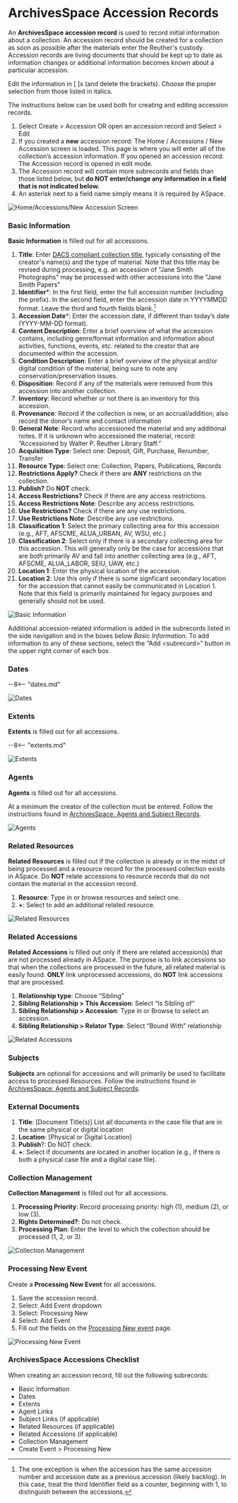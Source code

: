 # ArchivesSpace Accession Records
An **ArchivesSpace accession record** is used to record initial information about a collection. An accession record should be created for a collection as soon as possible after the materials enter the Reuther's custody. Accession records are living documents that should be kept up to date as information changes or additional information becomes known about a particular accession.
 
Edit the information in [ ]s (and delete the brackets). Choose the proper selection from those listed in italics.
 
The instructions below can be used both for creating and editing accession records.

1. Select Create > Accession OR open an accession record and Select > Edit 
2. If you created a **new** accession record: The Home / Accessions / New Accession screen is loaded. This page is where you will enter all of the collection’s accession information. If you opened an accession record: The Accession record is opened in edit mode.
3. The Accession record will contain more subrecords and fields than those listed below, but **do NOT enter/change any information in a field that is not indicated below.**
4. An asterisk next to a field name simply means it is required by ASpace.

![Home/Accessions/New Accession Screen](../img/aspace_new_accession.png)

### Basic Information
**Basic Information** is filled out for all accessions.

1.	**Title**: Enter [DACS compliant collection title](https://saa-ts-dacs.github.io/dacs/06_part_I/03_chapter_02/03_title.html), typically consisting of the creator's name(s) and the type of material. Note that this title may be revised during processing, e.g. an accession of "Jane Smith Photographs" may be processed with other accessions into the "Jane Smith Papers"
2.	**Identifier***: In the first field, enter the full accession number (including the prefix). In the second field, enter the accession date in YYYYMMDD format. Leave the third and fourth fields blank.[^1]
3.	**Accession Date***: Enter the accession date, if different than today’s date (YYYY-MM-DD format).
4.	**Content Description**: Enter a brief overview of what the accession contains, including genre/format information and information about activities, functions, events, etc. related to the creator that are documented within the accession.
5.	**Condition Description**: Enter a brief overview of the physical and/or digital condition of the material, being sure to note any conservation/preservation issues.
6.	**Disposition**: Record if any of the materials were removed from this accession into another collection.
7.	**Inventory**: Record whether or not there is an inventory for this accession.
1.  **Provenance**: Record if the collection is new, or an accrual/addition; also record the donor’s name and contact information 
9.	**General Note**: Record who accessioned the material and any additional notes. If it is unknown who accessioned the material, record: “Accessioned by Walter P. Reuther Library Staff.”
10.	**Acquisition Type**: Select one: Deposit, Gift, Purchase, Renumber, Transfer
11.	**Resource Type**: Select one: Collection, Papers, Publications, Records
12.	**Restrictions Apply?** Check if there are **ANY** restrictions on the collection.
13.	**Publish?** Do **NOT** check.
14.	**Access Restrictions?** Check if there are any access restrictions.
15.	**Access Restrictions Note**: Describe any access restrictions.
16.	**Use Restrictions?** Check if there are any use restrictions.
17.	**Use Restrictions Note**: Describe any use restrictions.
1.  **Classification 1**: Select the primary collecting area for this accession (e.g., AFT, AFSCME, ALUA_URBAN, AV, WSU, etc.)
2.  **Classification 2**: Select only if there is a secondary collecting area for this accession. This will generally only be the case for accessions that are *both* primarily AV and fall into another collecting area (e.g., AFT, AFSCME, ALUA_LABOR, SEIU, UAW, etc.)
3.  **Location 1**: Enter the physical location of the accession.
4.  **Location 2**: Use this only if there is some signficant secondary location for the accession that cannot easily be communicated in Location 1. Note that this field is primarily maintained for legacy purposes and generally should not be used.

![Basic Information](../img/aspace_accession_basic_info.png)

Additional accession-related information is added in the subrecords listed in the side navigation and in the boxes below *Basic Information*. To add information to any of these sections, select the “Add <subrecord\>” button in the upper right corner of each box.

[^1]:
    The one exception is when the accession has the same accession number and accession date as a previous accession (likely backlog). In this case, treat the third Identifier field as a counter, beginning with 1, to distinguish between the accessions.

### Dates
--8<-- "dates.md"

![Dates](../img/aspace_accession_dates.png)

### Extents
**Extents** is filled out for all accessions.

--8<-- "extents.md"

![Extents](../img/aspace_accession_extents.png)

### Agents
**Agents** is filled out for all accessions.

At a minimum the creator of the collection must be entered. Follow the instructions found in [ArchivesSpace: Agents and Subject Records](../03_shared/03_03_agents_subjects.md#agents). 

![Agents](../img/aspace_accession_agent.png)

### Related Resources
**Related Resources** is filled out if the collection is already or in the midst of being processed and a resource record for the processed collection exists in ASpace. Do **NOT** relate accessions to resource records that do not contain the material in the accession record.

1.	**Resource**: Type in or browse resources and select one.
2.	**+**: Select to add an additional related resource. 

![Related Resources](../img/aspace_accession_related_resources.png)

### Related Accessions
**Related Accessions** is filled out only if there are related accession(s) that are not processed already in ASpace. The purpose is to link accessions so that when the collections are processed in the future, all related material is easily found. **ONLY** link unprocessed accessions, do **NOT** link accessions that are processed.

1.	**Relationship type**: Choose “Sibling”
2.	**Sibling Relationship > This Accession**: Select “Is Sibling of”
3.	**Sibling Relationship > Accession**: Type in or Browse to select an accession.
4.	**Sibling Relationship > Relator Type**: Select “Bound With” relationship

![Related Accessions](../img/aspace_accessions_related_accessions.png)

### Subjects
**Subjects** are optional for accessions and will primarily be used to facilitate access to processed Resources. Follow the instructions found in [ArchivesSpace: Agents and Subject Records](../03_shared/03_03_agents_subjects.md#subjects).

### External Documents
1.	**Title**: [Document Title(s)] List all documents in the case file that are in the same physical or digital location
2.	**Location**: [Physical or Digital Location]
3.	**Publish**?: Do NOT check.
4.	**+**: Select if documents are located in another location (e.g., if there is both a physical case file and a digital case file).

### Collection Management
**Collection Management** is filled out for all accessions.

1.	**Processing Priority**: Record processing priority: high (1), medium (2), or low (3).
2.	**Rights Determined?**: Do not check.
3.	**Processing Plan**: Enter the level to which the collection should be processed (1, 2, or 3). 

![Collection Management](../img/aspace_accession_collection_management.png)

### Processing New Event
Create a **Processing New Event** for all accessions.

1.	Save the accession record.
2.	Select: Add Event dropdown
3.	Select: Processing New
4.	Select: Add Event
5.	Fill out the fields on the [Processing New event](../03_shared/03_02_events.md#processing-new) page.

![Processing New Event](../img/aspace_accession_processing_new.png)

### ArchivesSpace Accessions Checklist
When creating an accession record, fill out the following subrecords: 

- Basic Information
- Dates
- Extents
- Agent Links
- Subject Links  (if applicable)
- Related Resources (if applicable)
- Related Accessions (if applicable)
- Collection Management
- Create Event > Processing New
